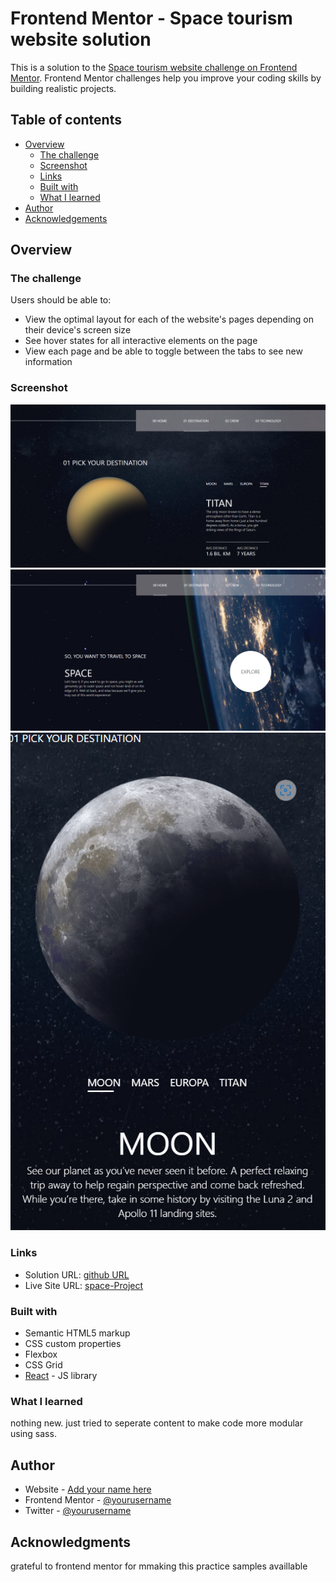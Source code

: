 # Frontend Mentor - Space tourism website solution

This is a solution to the [Space tourism website challenge on Frontend Mentor](https://www.frontendmentor.io/challenges/space-tourism-multipage-website-gRWj1URZ3). Frontend Mentor challenges help you improve your coding skills by building realistic projects. 

## Table of contents

- [Overview](#overview)
  - [The challenge](#the-challenge)
  - [Screenshot](#screenshot)
  - [Links](#links)
  - [Built with](#built-with)
  - [What I learned](#what-i-learned)
- [Author](#author)
- [Acknowledgements](#acknowledgments)

## Overview

### The challenge

Users should be able to:

- View the optimal layout for each of the website's pages depending on their device's screen size
- See hover states for all interactive elements on the page
- View each page and be able to toggle between the tabs to see new information

### Screenshot

![desktop1](./screenshots/desktop1.PNG)
![desktop2](./screenshots/desktop2.PNG)
![mobile](./screenshots/mobile1.PNG)

### Links

- Solution URL: [github URL](https://github.com/OVIfy/frontend-mentor-easy-bank)
- Live Site URL: [space-Project](https://ovify.github.io/frontend-mentor-easy-bank/)

### Built with

- Semantic HTML5 markup
- CSS custom properties
- Flexbox
- CSS Grid
- [React](https://reactjs.org/) - JS library

### What I learned

nothing new. 
just tried to seperate content to make code more modular using sass.

## Author

- Website - [Add your name here](https://www.your-site.com)
- Frontend Mentor - [@yourusername](https://www.frontendmentor.io/profile/yourusername)
- Twitter - [@yourusername](https://www.twitter.com/yourusername)

## Acknowledgments

grateful to frontend mentor for mmaking this practice samples availlable
